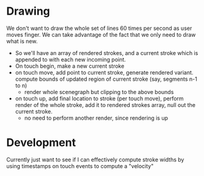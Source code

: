 # Drawing

We don't want to draw the whole set of lines 60 times per second as user moves finger. We can take advantage of the fact that we only need to draw what is new.

- So we'll have an array of rendered strokes, and a current stroke which is appended to with each new incoming point.
- On touch begin, make a new current stroke
- on touch move, add point to current stroke, generate rendered variant. compute bounds of updated region of current stroke (say, segments n-1 to n)
	- render whole scenegraph but clipping to the above bounds
- on touch up, add final location to stroke (per touch move), perform render of the whole stroke, add it to rendered strokes array, null out the current stroke.
	- no need to perform another render, since rendering is up

# Development

Currently just want to see if I can effectively compute stroke widths by using timestamps on touch events to compute a "velocity"
